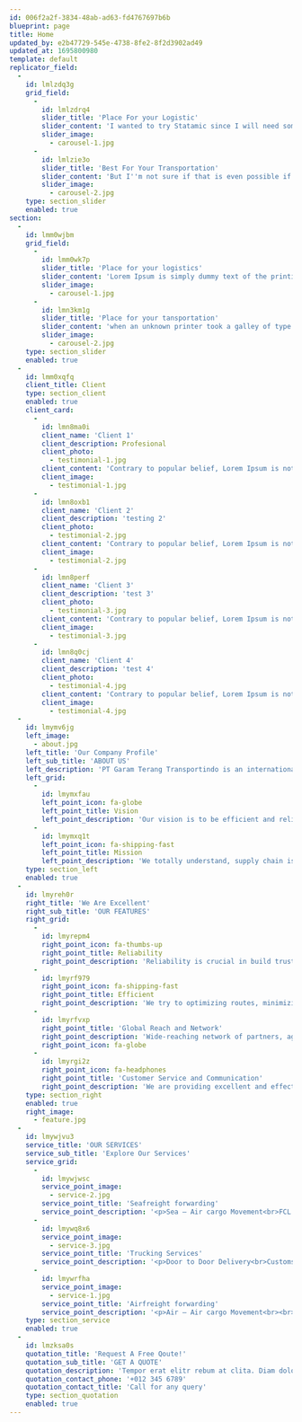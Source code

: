 ```yaml
---
id: 006f2a2f-3834-48ab-ad63-fd4767697b6b
blueprint: page
title: Home
updated_by: e2b47729-545e-4738-8fe2-8f2d3902ad49
updated_at: 1695800980
template: default
replicator_field:
  -
    id: lmlzdq3g
    grid_field:
      -
        id: lmlzdrq4
        slider_title: 'Place For your Logistic'
        slider_content: 'I wanted to try Statamic since I will need some custom pages to my app and maintaining them with multiple blade files is no fun anymore. Since this is for a side project, I want to use the Solo licence.'
        slider_image:
          - carousel-1.jpg
      -
        id: lmlzie3o
        slider_title: 'Best For Your Transportation'
        slider_content: 'But I''m not sure if that is even possible if there are already hundreds of users in my database. People can sign up on my app and do stuff there but they should not have any access to the Statamic part. Only one user (me) should be able to maintain.'
        slider_image:
          - carousel-2.jpg
    type: section_slider
    enabled: true
section:
  -
    id: lmm0wjbm
    grid_field:
      -
        id: lmm0wk7p
        slider_title: 'Place for your logistics'
        slider_content: 'Lorem Ipsum is simply dummy text of the printing and typesetting industry. Lorem Ipsum has been the industry''s standard dummy text ever since the 1500s,'
        slider_image:
          - carousel-1.jpg
      -
        id: lmn3km1g
        slider_title: 'Place for your tansportation'
        slider_content: 'when an unknown printer took a galley of type and scrambled it to make a type specimen book. It has survived not only five centuries, but also the leap into electronic typesetting, remaining essentially unchanged'
        slider_image:
          - carousel-2.jpg
    type: section_slider
    enabled: true
  -
    id: lmm0xqfq
    client_title: Client
    type: section_client
    enabled: true
    client_card:
      -
        id: lmn8ma0i
        client_name: 'Client 1'
        client_description: Profesional
        client_photo:
          - testimonial-1.jpg
        client_content: 'Contrary to popular belief, Lorem Ipsum is not simply random text. It has roots in a piece of classical Latin literature from 45 BC'
        client_image:
          - testimonial-1.jpg
      -
        id: lmn8oxb1
        client_name: 'Client 2'
        client_description: 'testing 2'
        client_photo:
          - testimonial-2.jpg
        client_content: 'Contrary to popular belief, Lorem Ipsum is not simply random text. It has roots in a piece of classical Latin literature from 45 BC'
        client_image:
          - testimonial-2.jpg
      -
        id: lmn8perf
        client_name: 'Client 3'
        client_description: 'test 3'
        client_photo:
          - testimonial-3.jpg
        client_content: 'Contrary to popular belief, Lorem Ipsum is not simply random text. It has roots in a piece of classical Latin literature from 45 BC'
        client_image:
          - testimonial-3.jpg
      -
        id: lmn8q0cj
        client_name: 'Client 4'
        client_description: 'test 4'
        client_photo:
          - testimonial-4.jpg
        client_content: 'Contrary to popular belief, Lorem Ipsum is not simply random text. It has roots in a piece of classical Latin literature from 45 BC'
        client_image:
          - testimonial-4.jpg
  -
    id: lmymv6jg
    left_image:
      - about.jpg
    left_title: 'Our Company Profile'
    left_sub_title: 'ABOUT US'
    left_description: 'PT Garam Terang Transportindo is an international freight forwarder, founded in 2017. We are part of Lognet Global Logistics Network.'
    left_grid:
      -
        id: lmymxfau
        left_point_icon: fa-globe
        left_point_title: Vision
        left_point_description: 'Our vision is to be efficient and reliable freight forwarding company which services exceed our clients'' expectations, with a strong focus sustainability, and strategic partnerships.'
      -
        id: lmymxq1t
        left_point_icon: fa-shipping-fast
        left_point_title: Mission
        left_point_description: 'We totally understand, supply chain is one of the most important aspects to support our customer’s business growth. We strive and keep it as our priority to create a seamless and interconnected supply chain network, driving growth and delivering value to our customers.'
    type: section_left
    enabled: true
  -
    id: lmyreh0r
    right_title: 'We Are Excellent'
    right_sub_title: 'OUR FEATURES'
    right_grid:
      -
        id: lmyrepm4
        right_point_icon: fa-thumbs-up
        right_point_title: Reliability
        right_point_description: 'Reliability is crucial in build trust with customers and maintaining long-term business relationships. We strive to delivers shipments on time and ensures that goods reach their destinations without delays.'
      -
        id: lmyrf979
        right_point_icon: fa-shipping-fast
        right_point_title: Efficient
        right_point_description: 'We try to optimizing routes, minimizing transit times, and effectively managing documentation and customs clearance to increase efficiency in handling logistics and shipments as a significant factor of our success.'
      -
        id: lmyrfvxp
        right_point_title: 'Global Reach and Network'
        right_point_description: 'Wide-reaching network of partners, agents, and carriers worldwide are our important aspects for us. Therefore, we able to offer comprehensive coverage and services to customers across different regions.'
        right_point_icon: fa-globe
      -
        id: lmyrgi2z
        right_point_icon: fa-headphones
        right_point_title: 'Customer Service and Communication'
        right_point_description: 'We are providing excellent and effective communication build strong relationships with clients. Responsive and proactive approach to customer needs will distinguish us from another competitor.'
    type: section_right
    enabled: true
    right_image:
      - feature.jpg
  -
    id: lmywjvu3
    service_title: 'OUR SERVICES'
    service_sub_title: 'Explore Our Services'
    service_grid:
      -
        id: lmywjwsc
        service_point_image:
          - service-2.jpg
        service_point_title: 'Seafreight forwarding'
        service_point_description: '<p>Sea – Air cargo Movement<br>FCL – Full Container Loaded Services<br>LCL – Less Container Loaded Services<br>Break Bulk Shipping</p>'
      -
        id: lmywq8x6
        service_point_image:
          - service-3.jpg
        service_point_title: 'Trucking Services'
        service_point_description: '<p>Door to Door Delivery<br>Customs Clearance <br>Consolidation Services <br>Project Cargo Handling</p>'
      -
        id: lmywrfha
        service_point_image:
          - service-1.jpg
        service_point_title: 'Airfreight forwarding'
        service_point_description: '<p>Air – Air cargo Movement<br><br><br><br></p><p></p>'
    type: section_service
    enabled: true
  -
    id: lmzksa0s
    quotation_title: 'Request A Free Qoute!'
    quotation_sub_title: 'GET A QUOTE'
    quotation_description: 'Tempor erat elitr rebum at clita. Diam dolor diam ipsum sit. Aliqu diam amet diam et eos. Clita erat ipsum et lorem et sit, sed stet lorem sit clita duo justo erat amet'
    quotation_contact_phone: '+012 345 6789'
    quotation_contact_title: 'Call for any query'
    type: section_quotation
    enabled: true
---
```

